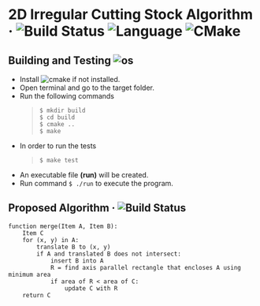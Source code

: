 # 2D Irregular Cutting Stock Algorithm &middot; ![Build Status](https://img.shields.io/travis/npm/npm/latest.svg?style=flat-square) ![Language](https://img.shields.io/badge/C%2B%2B-11-blue) ![CMake](https://img.shields.io/badge/CMake-V%203.10%2B-blue)
## Building and Testing ![os](https://img.shields.io/badge/os-linux-orange)
* Install ![cmake](https://img.shields.io/badge/CMake-V%203.10%2B-blue) if not installed.
* Open terminal and go to the target folder.
* Run the following commands <br>
  > `$ mkdir build` <br>
    `$ cd build` <br>
    `$ cmake ..`<br>
    `$ make`<br>
* In order to run the tests
  > `$ make test`
* An executable file **(run)** will be created.
* Run command `$ ./run` to execute the program.


## Proposed Algorithm &middot; ![Build Status](https://img.shields.io/travis/npm/npm/latest.svg?style=flat-square) <br>
```
function merge(Item A, Item B):
    Item C
    for (x, y) in A:
        translate B to (x, y)
        if A and translated B does not intersect:
            insert B into A
            R = find axis parallel rectangle that encloses A using minimum area
            if area of R < area of C:
                update C with R
    return C
```
